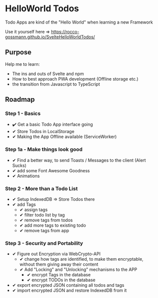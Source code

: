 # HelloWorld Todos

Todo Apps are kind of the "Hello World" when learning a new Framework

Use it yourself here => https://rocco-gossmann.github.io/SvelteHelloWorldTodos/
## Purpose
Help me to learn:
- The ins and outs of Svelte and npm
- How to best approach PWA development (Offline storage etc.)
- the transition from Javascript to TypeScript

## Roadmap
### Step 1 - Basics
- ✔️ Get a basic Todo App interface going
- ✔ Store Todos in LocalStorage
- ✔ Making the App Offline available (ServiceWorker)

### Step 1a - Make things look good
- ️✔ Find a better way, to send Toasts / Messages to the client (Alert Sucks)
- ✔ add some Font Awesome Goodness
- ✔ Animations

### Step 2 - More than a Todo List
- ✔ Setup IndexedDB => Store Todos there
- ✔ add Tags
  - ✔ assign tags 
  - ✔ filter todo list by tag
  - ✔ remove tags from todos
  - ✔ add more tags to existing todo
  - ✔ remove tags from app


### Step 3 - Security and Portability
- ✔ Figure out Encryption via WebCrypto-API
  - ✔ change how tags are identified, to make them encryptable, without them giving away their content
  - ✔ Add "Locking" and "Unlocking" mechanisms to the APP
    - ✔ encrypt Tags in the database
    - ✔ encrypt TODOs in the database
- ✔ export encrypted JSON containing all todos and tags 
- ✔ import encrypted JSON and restore IndexedDB from it

